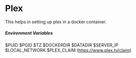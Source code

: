 # Plex

This helps in setting up plex in a docker container.

##### Environment Variables
$PUID
$PGID
$TZ
$DOCKERDIR
$DATADIR
$SERVER_IP
$LOCAL_NETWORK
$PLEX_CLAIM (https://www.plex.tv/claim)


